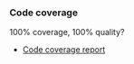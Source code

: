 ### Code coverage

100% coverage, 100% quality?

* [Code coverage report](https://stryker-mutator.io/robobar-example/reports/coverage) <!-- .element target="report"-->
